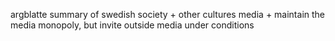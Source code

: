 argblatte summary of swedish society
	+ other cultures media
	+ maintain the media monopoly, but invite outside media under conditions